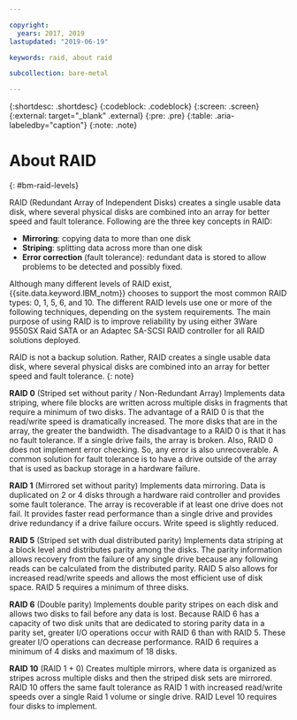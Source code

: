 ```yaml
---

copyright:
  years: 2017, 2019
lastupdated: "2019-06-19"

keywords: raid, about raid

subcollection: bare-metal

---
```


{:shortdesc: .shortdesc}
{:codeblock: .codeblock}
{:screen: .screen}
{:external: target="_blank" .external}
{:pre: .pre}
{:table: .aria-labeledby="caption"}
{:note: .note}


# About RAID
{: #bm-raid-levels}

RAID (Redundant Array of Independent Disks) creates a single usable data disk, where several physical disks are combined into an array for better speed and fault tolerance. Following are the three key concepts in RAID:
* **Mirroring**: copying data to more than one disk
* **Striping**: splitting data across more than one disk
* **Error correction** (fault tolerance): redundant data is stored to allow problems to be detected and possibly fixed.

Although many different levels of RAID exist, {{site.data.keyword.IBM_notm}} chooses to support the most common RAID types: 0, 1, 5, 6, and 10. The different RAID levels use one or more of the following techniques, depending on the system requirements. The main purpose of using RAID is to improve reliability by using either 3Ware 9550SX Raid SATA or an Adaptec SA-SCSI RAID controller for all RAID solutions deployed.

RAID is not a backup solution. Rather, RAID creates a single usable data disk, where several physical disks are combined into an array for better speed and fault tolerance.
{: note}

**RAID 0** (Striped set without parity / Non-Redundant Array) Implements data striping, where file blocks are written across multiple disks in fragments that require a minimum of two disks. The advantage of a RAID 0 is that the read/write speed is dramatically increased. The more disks that are in the array, the greater the bandwidth. The disadvantage to a RAID 0 is that it has no fault tolerance. If a single drive fails, the array is broken. Also, RAID 0 does not implement error checking. So, any error is also unrecoverable. A common solution for fault tolerance is to have a drive outside of the array that is used as backup storage in a hardware failure.

**RAID 1** (Mirrored set without parity) Implements data mirroring. Data is duplicated on 2 or 4 disks through a hardware raid controller and provides some fault tolerance. The array is recoverable if at least one drive does not fail. It provides faster read performance than a single drive and provides drive redundancy if a drive failure occurs. Write speed is slightly reduced.

**RAID 5** (Striped set with dual distributed parity) Implements data striping at a block level and distributes parity among the disks. The parity information allows recovery from the failure of any single drive because any following reads can be calculated from the distributed parity. RAID 5 also allows for increased read/write speeds and allows the most efficient use of disk space. RAID 5 requires a minimum of three disks.

**RAID 6** (Double parity) Implements double parity stripes on each disk and allows two disks to fail before any data is lost. Because RAID 6 has a capacity of two disk units that are dedicated to storing parity data in a parity set, greater I/O operations occur with RAID 6 than with RAID 5. These greater I/O operations can decrease performance. RAID 6 requires a minimum of 4 disks and maximum of 18 disks.

**RAID 10** (RAID 1 + 0) Creates multiple mirrors, where data is organized as stripes across multiple disks and then the striped disk sets are mirrored. RAID 10 offers the same fault tolerance as RAID 1 with increased read/write speeds over a single Raid 1 volume or single drive. RAID Level 10 requires four disks to implement.
